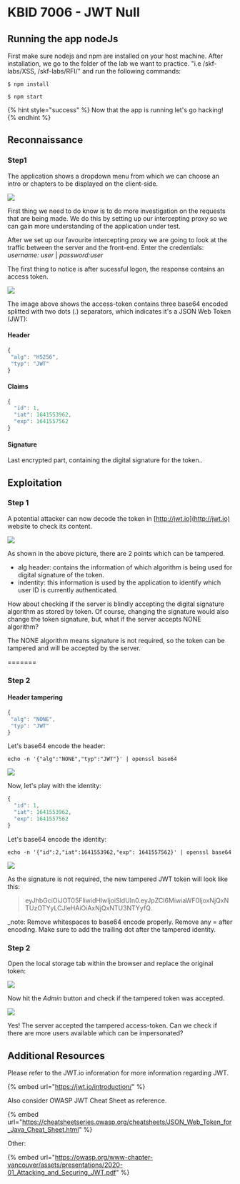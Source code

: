 # KBID 7006 - JWT Null

## Running the app nodeJs

First make sure nodejs and npm are installed on your host machine.
After installation, we go to the folder of the lab we want to practice.
"i.e /skf-labs/XSS, /skf-labs/RFI/" and run the following commands:

```
$ npm install
```

```
$ npm start
```

{% hint style="success" %}
Now that the app is running let's go hacking!
{% endhint %}

## Reconnaissance

### Step1

The application shows a dropdown menu from which we can choose an intro or chapters to be displayed on the client-side.

![](../../.gitbook/assets/nodejs/JWT-null/1.png)

First thing we need to do know is to do more investigation on the requests that are being made. We do this by setting up our intercepting proxy so we can gain more understanding of the application under test.

After we set up our favourite intercepting proxy we are going to look at the traffic between the server and the front-end. Enter the credentials: _username: user_ \| _password:user_

The first thing to notice is after sucessful logon, the response contains an access token.

![](../../.gitbook/assets/nodejs/JWT-null/2.png)

The image above shows the access-token contains three base64 encoded splitted with two dots \(.\) separators, which indicates it's a JSON Web Token \(JWT\):

#### Header

```javascript
{
 "alg": "HS256",
 "typ": "JWT"
}
```

#### Claims

```javascript
{
  "id": 1,
  "iat": 1641553962,
  "exp": 1641557562
}
```

#### Signature

Last encrypted part, containing the digital signature for the token..

## Exploitation

### Step 1

A potential attacker can now decode the token in [http://jwt.io](http://jwt.io) website to check its content.

![](../../.gitbook/assets/nodejs/JWT-null/3.png)

As shown in the above picture, there are 2 points which can be tampered.

- alg header: contains the information of which algorithm is being used for digital signature of the token.
- indentity: this information is used by the application to identify which user ID is currently authenticated.

How about checking if the server is blindly accepting the digital signature algorithm as stored by token. Of course, changing the signature would also change the token signature, but, what if the server accepts NONE algorithm?

The NONE algorithm means signature is not required, so the token can be tampered and will be accepted by the server.

=======

### Step 2

#### Header tampering

```javascript
{
 "alg": "NONE",
 "typ": "JWT"
}
```

Let's base64 encode the header:

```
echo -n '{"alg":"NONE","typ":"JWT"}' | openssl base64
```

![](../../.gitbook/assets/nodejs/JWT-null/4.png)

Now, let's play with the identity:

```javascript
{
  "id": 1,
  "iat": 1641553962,
  "exp": 1641557562
}
```

Let's base64 encode the identity:

```
echo -n '{"id":2,"iat":1641553962,"exp": 1641557562}' | openssl base64
```

![](../../.gitbook/assets/nodejs/JWT-null/5.png)

As the signature is not required, the new tampered JWT token will look like this:

> eyJhbGciOiJOT05FIiwidHlwIjoiSldUIn0.eyJpZCI6MiwiaWF0IjoxNjQxNTUzOTYyLCJleHAiOiAxNjQxNTU3NTYyfQ.

\_note: Remove whitespaces to base64 encode properly. Remove any = after encoding. Make sure to add the trailing dot after the tampered identity.

### Step 2

Open the local storage tab within the browser and replace the original token:

![](../../.gitbook/assets/nodejs/JWT-null/7.png)

Now hit the _Admin_ button and check if the tampered token was accepted.

![](../../.gitbook/assets/nodejs/JWT-null/6.png)

Yes! The server accepted the tampered access-token. Can we check if there are more users available which can be impersonated?

## Additional Resources

Please refer to the JWT.io information for more information regarding JWT.

{% embed url="https://jwt.io/introduction/" %}

Also consider OWASP JWT Cheat Sheet as reference.

{% embed url="https://cheatsheetseries.owasp.org/cheatsheets/JSON_Web_Token_for_Java_Cheat_Sheet.html" %}

Other:

{% embed url="https://owasp.org/www-chapter-vancouver/assets/presentations/2020-01_Attacking_and_Securing_JWT.pdf" %}
